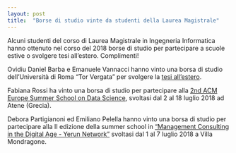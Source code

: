 ```yaml
---
layout: post
title:  "Borse di studio vinte da studenti della Laurea Magistrale"
---
```


Alcuni studenti del corso di Laurea Magistrale in Ingegneria Informatica hanno ottenuto nel corso del 2018 borse di studio per partecipare a scuole estive o svolgere tesi all’estero. Complimenti!

Ovidiu Daniel Barba e Emanuele Vannacci hanno vinto una borsa di studio dell’Università di Roma “Tor Vergata” per svolgere la [tesi all’estero](http://web.uniroma2.it/module/name/Content/section_parent/5120).

Fabiana Rossi ha vinto una borsa di studio per partecipare alla [2nd ACM Europe Summer School on Data Science](https://summerschool.acm.org/2018/2018-acm-summer-school/), svoltasi dal 2 al 18 luglio 2018 ad Atene (Grecia).

Debora Partigianoni ed Emiliano Pelella hanno vinto una borsa di studio per partecipare alla II edizione della summer school in [“Management Consulting in the Digital Age - Yerun Network”](https://economia.uniroma2.it/master-science/ba/management-consulting-in-the-digital-age/) svoltasi dal 1 al 7 luglio 2018 a Villa Mondragone.
